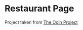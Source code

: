 # Restaurant Page

Project taken from [The Odin Project](https://www.theodinproject.com/courses/javascript/lessons/restaurant-page?ref=lnav)

